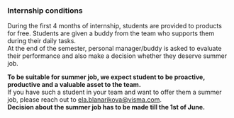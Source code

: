 ### **Internship conditions** 

During the first 4 months of internship, students are provided to products for free. Students are given a buddy from the team who supports them during their daily tasks.  
At the end of the semester, personal manager/buddy is asked to evaluate their performance and also make a decision whether they deserve summer job.

**To be suitable for summer job, we expect student to be proactive, productive and a valuable asset to the team.**  
If you have such a student in your team and want to offer them a summer job, please reach out to [ela.blanarikova@visma.com](mailto:ela.blanarikova@visma.com).  
**Decision about the summer job has to be made till the 1st of June.**
